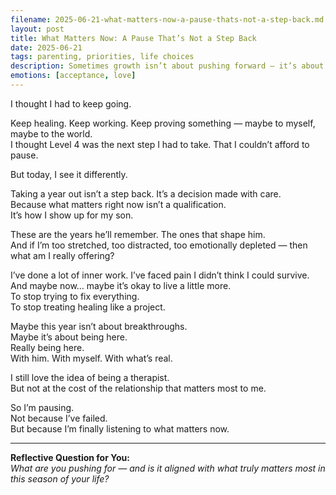 ```yaml
---
filename: 2025-06-21-what-matters-now-a-pause-thats-not-a-step-back.md
layout: post
title: What Matters Now: A Pause That’s Not a Step Back
date: 2025-06-21
tags: parenting, priorities, life choices
description: Sometimes growth isn’t about pushing forward — it’s about choosing what matters most, even if that means stepping away from something you thought you needed.
emotions: [acceptance, love]
---
```


I thought I had to keep going.

Keep healing. Keep working. Keep proving something — maybe to myself, maybe to the world.  
I thought Level 4 was the next step I had to take. That I couldn’t afford to pause.

But today, I see it differently.

Taking a year out isn’t a step back. It’s a decision made with care.  
Because what matters right now isn’t a qualification.  
It’s how I show up for my son.

These are the years he’ll remember. The ones that shape him.  
And if I’m too stretched, too distracted, too emotionally depleted — then what am I really offering?

I’ve done a lot of inner work. I’ve faced pain I didn’t think I could survive.  
And maybe now… maybe it’s okay to live a little more.  
To stop trying to fix everything.  
To stop treating healing like a project.

Maybe this year isn’t about breakthroughs.  
Maybe it’s about being here.  
Really being here.  
With him. With myself. With what’s real.

I still love the idea of being a therapist.  
But not at the cost of the relationship that matters most to me.

So I’m pausing.  
Not because I’ve failed.  
But because I’m finally listening to what matters now.

---

**Reflective Question for You:**  
*What are you pushing for — and is it aligned with what truly matters most in this season of your life?*
